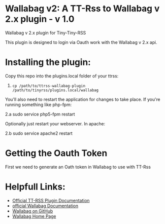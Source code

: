 Wallabag v2: A TT-Rss to Wallabag v 2.x plugin - v 1.0
=====================

Wallabag v 2.x plugin for Tiny-Tiny-RSS

This plugin is designed to login via Oauth work with the Wallabag v 2.x api.

# Installing the plugin:

Copy this repo into the plugins.local folder of your ttrss:

1.     cp /path/to/ttrss-wallabag-plugin /path/to/tinyrss/plugins.local/wallabag

You'll also need to restart the application for changes to take place. 
If you're running something like php-fpm:

2.a     sudo service php5-fpm restart

Optionally just restart your webserver. In apache:

2.b	sudo service apache2 restart

# Getting the Oauth Token

First we need to generate an Oath token in Wallabag to use with TT-Rss



# Helpfull Links:

* [Official TT-RSS Plugin Documentation](https://tt-rss.org/gitlab/fox/tt-rss/wikis/Plugins)
* [official Wallabag Documentation](http://doc.wallabag.org/en/v2/)
* [Wallabag on GitHub](https://github.com/wallabag/wallabag)
* [Wallabag Home Page](https://www.wallabag.org/)
